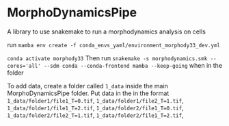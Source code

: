 # MorphoDynamicsPipe
A library to use snakemake to run a morphodynamics analysis on cells

run `mamba env create -f conda_envs_yaml/environment_morphody33_dev.yml`

`conda activate morphody33`
Then run `snakemake -s morphodynamics.smk --cores='all' --sdm conda --conda-frontend mamba --keep-going` 
when in the folder


To add data, create a folder called `1_data` inside the main MorphoDynamicsPipe folder. 
Put data in the in the format 
`1_data/folder1/file1_T=0.tif`, `1_data/folder1/file2_T=1.tif`, `1_data/folder1/file1_T=2.tif`, 
`1_data/folder2/file1_T=0.tif`, `1_data/folder2/file2_T=1.tif`, `1_data/folder2/file1_T=2.tif`, 
